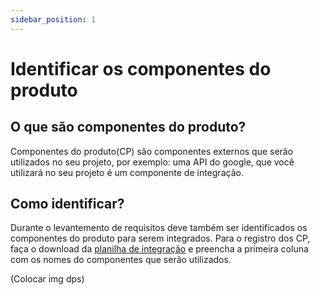 ```yaml
---
sidebar_position: 1
---
```


# Identificar os componentes do produto

## O que são componentes do produto?
Componentes do produto(CP) são componentes externos que serão utilizados no seu projeto, por exemplo: uma API do google, que você utilizará no seu projeto é um componente de integração.
 
## Como identificar?
Durante o levantemento de requisitos deve também ser identificados os componentes do produto para serem integrados. Para o registro dos CP, faça o download da [planilha de integração](https://www.google.com.br/) e preencha a primeira coluna com os nomes do componentes que serão utilizados. 

(Colocar img dps)